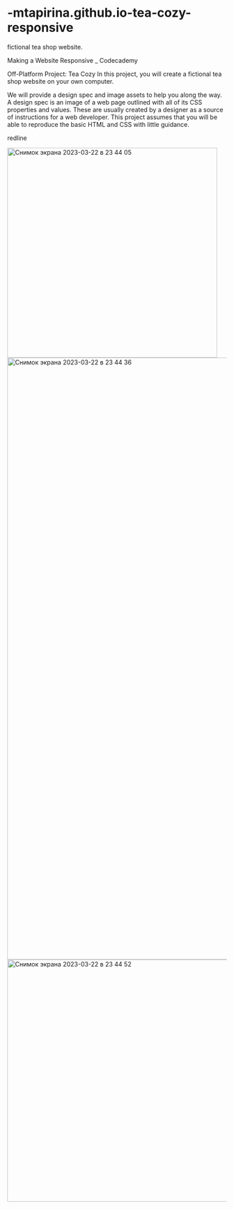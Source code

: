# -mtapirina.github.io-tea-cozy-responsive
fictional tea shop website. 

Making a Website Responsive _ Codecademy

Off-Platform Project: Tea Cozy
In this project, you will create a fictional tea shop website on your own computer.

We will provide a design spec and image assets to help you along the way. A design 
spec is an image of a web page outlined with all of its CSS properties and values. 
These are usually created by a designer as a source of instructions for a web developer. 
This project assumes that you will be able to reproduce the basic HTML and CSS with little guidance.

redline

<img width="482" alt="Снимок экрана 2023-03-22 в 23 44 05" src="https://user-images.githubusercontent.com/116927372/227105862-776d2db3-537d-40ec-9fde-ffb7fa0a7488.png">

<img width="1382" alt="Снимок экрана 2023-03-22 в 23 44 36" src="https://user-images.githubusercontent.com/116927372/227105905-38b3c7a4-b50f-4772-868c-d7af8ea8b3cd.png">

<img width="556" alt="Снимок экрана 2023-03-22 в 23 44 52" src="https://user-images.githubusercontent.com/116927372/227105912-60f8b978-7c98-4d0a-b6a5-a4cd9e9cd122.png">
